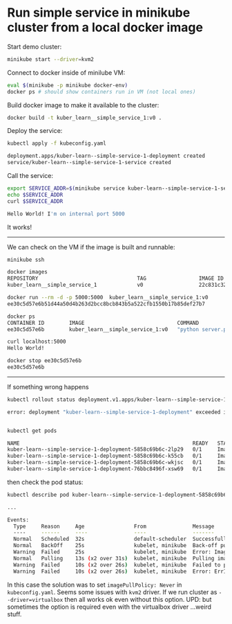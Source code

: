 # Run simple service in minikube cluster from a local docker image

Start demo cluster:

```bash
minikube start --driver=kvm2
```

Connect to docker inside of minilube VM:

```bash
eval $(minikube -p minikube docker-env)
docker ps # should show containers run in VM (not local ones)
```

Build docker image to make it available to the cluster:

```bash
docker build -t kuber_learn__simple_service_1:v0 .
```

Deploy the service:

```bash
kubectl apply -f kubeconfig.yaml

deployment.apps/kuber-learn--simple-service-1-deployment created
service/kuber-learn--simple-service-1-service created
```

Call the service:

```bash
export SERVICE_ADDR=$(minikube service kuber-learn--simple-service-1-service --url)
echo $SERVICE_ADDR
curl $SERVICE_ADDR

Hello World! I'm on internal port 5000
```

It works!

---

We can check on the VM if the image is built and runnable:

```bash
minikube ssh

docker images
REPOSITORY                                TAG                 IMAGE ID            CREATED             SIZE
kuber_learn__simple_service_1             v0                  22c831c3298f        17 minutes ago      122MB

docker run --rm -d -p 5000:5000  kuber_learn__simple_service_1:v0
ee30c5d57e6b51d44a50d4b263d2bcc8bcb843b5a522cfb1550b17b85def27b7

docker ps
CONTAINER ID        IMAGE                              COMMAND                  CREATED             STATUS              PORTS                    NAMES
ee30c5d57e6b        kuber_learn__simple_service_1:v0   "python server.py"       3 seconds ago       Up 2 seconds        0.0.0.0:5000->5000/tcp   suspicious_haibt

curl localhost:5000
Hello World!

docker stop ee30c5d57e6b
ee30c5d57e6b
```

---

If something wrong happens

```bash
kubectl rollout status deployment.v1.apps/kuber-learn--simple-service-1-deployment

error: deployment "kuber-learn--simple-service-1-deployment" exceeded its progress deadline


kubectl get pods

NAME                                                        READY   STATUS             RESTARTS   AGE
kuber-learn--simple-service-1-deployment-5858c69b6c-2lp29   0/1     ImagePullBackOff   0          27m
kuber-learn--simple-service-1-deployment-5858c69b6c-k55cb   0/1     ImagePullBackOff   0          27m
kuber-learn--simple-service-1-deployment-5858c69b6c-wkjsc   0/1     ImagePullBackOff   0          27m
kuber-learn--simple-service-1-deployment-76bbc8496f-xsw69   0/1     ImagePullBackOff   0          23m
```

then check the pod status:

```bash
kubectl describe pod kuber-learn--simple-service-1-deployment-5858c69b6c-2lp29

...

Events:
  Type     Reason     Age                From               Message
  ----     ------     ----               ----               -------
  Normal   Scheduled  32s                default-scheduler  Successfully assigned default/kuber-learn--simple-service-1-deployment-6dffc4579f-687vf to minikube
  Normal   BackOff    25s                kubelet, minikube  Back-off pulling image "kuber_learn__simple_service_1:v0"
  Warning  Failed     25s                kubelet, minikube  Error: ImagePullBackOff
  Normal   Pulling    13s (x2 over 31s)  kubelet, minikube  Pulling image "kuber_learn__simple_service_1:v0"
  Warning  Failed     10s (x2 over 26s)  kubelet, minikube  Failed to pull image "kuber_learn__simple_service_1:v0": rpc error: code = Unknown desc = Error response from daemon: pull access denied for kuber_learn__simple_service_1, repository does not exist or may require 'docker login': denied: requested access to the resource is denied
  Warning  Failed     10s (x2 over 26s)  kubelet, minikube  Error: ErrImagePull
```

In this case the solution was to set `imagePullPolicy: Never` in `kubeconfig.yaml`. Seems some issues with `kvm2` driver. If we run cluster as `--driver=virtualbox` then all works ok even without this option. UPD: but sometimes the option is required even with the virtualbox driver ...weird stuff.
